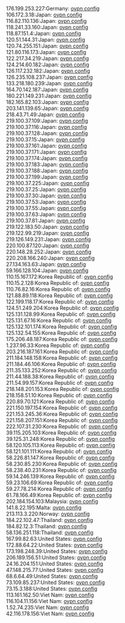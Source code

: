 176.199.253.227:Germany: [ovpn config](vpn/176_199_253_227.ovpn)  
106.172.3.18:Japan: [ovpn config](vpn/106_172_3_18.ovpn)  
116.82.110.136:Japan: [ovpn config](vpn/116_82_110_136.ovpn)  
118.241.33.160:Japan: [ovpn config](vpn/118_241_33_160.ovpn)  
118.87.151.4:Japan: [ovpn config](vpn/118_87_151_4.ovpn)  
120.51.144.31:Japan: [ovpn config](vpn/120_51_144_31.ovpn)  
120.74.255.151:Japan: [ovpn config](vpn/120_74_255_151.ovpn)  
121.80.116.173:Japan: [ovpn config](vpn/121_80_116_173.ovpn)  
122.217.34.219:Japan: [ovpn config](vpn/122_217_34_219.ovpn)  
124.214.60.182:Japan: [ovpn config](vpn/124_214_60_182.ovpn)  
126.117.232.182:Japan: [ovpn config](vpn/126_117_232_182.ovpn)  
126.235.108.237:Japan: [ovpn config](vpn/126_235_108_237.ovpn)  
133.218.180.239:Japan: [ovpn config](vpn/133_218_180_239.ovpn)  
164.70.142.187:Japan: [ovpn config](vpn/164_70_142_187.ovpn)  
180.221.149.231:Japan: [ovpn config](vpn/180_221_149_231.ovpn)  
182.165.82.103:Japan: [ovpn config](vpn/182_165_82_103.ovpn)  
203.141.139.65:Japan: [ovpn config](vpn/203_141_139_65.ovpn)  
218.43.71.49:Japan: [ovpn config](vpn/218_43_71_49.ovpn)  
219.100.37.109:Japan: [ovpn config](vpn/219_100_37_109.ovpn)  
219.100.37.116:Japan: [ovpn config](vpn/219_100_37_116.ovpn)  
219.100.37.128:Japan: [ovpn config](vpn/219_100_37_128.ovpn)  
219.100.37.15:Japan: [ovpn config](vpn/219_100_37_15.ovpn)  
219.100.37.161:Japan: [ovpn config](vpn/219_100_37_161.ovpn)  
219.100.37.171:Japan: [ovpn config](vpn/219_100_37_171.ovpn)  
219.100.37.174:Japan: [ovpn config](vpn/219_100_37_174.ovpn)  
219.100.37.183:Japan: [ovpn config](vpn/219_100_37_183.ovpn)  
219.100.37.188:Japan: [ovpn config](vpn/219_100_37_188.ovpn)  
219.100.37.199:Japan: [ovpn config](vpn/219_100_37_199.ovpn)  
219.100.37.225:Japan: [ovpn config](vpn/219_100_37_225.ovpn)  
219.100.37.25:Japan: [ovpn config](vpn/219_100_37_25.ovpn)  
219.100.37.30:Japan: [ovpn config](vpn/219_100_37_30.ovpn)  
219.100.37.53:Japan: [ovpn config](vpn/219_100_37_53.ovpn)  
219.100.37.55:Japan: [ovpn config](vpn/219_100_37_55.ovpn)  
219.100.37.63:Japan: [ovpn config](vpn/219_100_37_63.ovpn)  
219.100.37.81:Japan: [ovpn config](vpn/219_100_37_81.ovpn)  
219.122.183.50:Japan: [ovpn config](vpn/219_122_183_50.ovpn)  
219.122.99.219:Japan: [ovpn config](vpn/219_122_99_219.ovpn)  
219.126.149.231:Japan: [ovpn config](vpn/219_126_149_231.ovpn)  
220.100.87.120:Japan: [ovpn config](vpn/220_100_87_120.ovpn)  
220.148.28.252:Japan: [ovpn config](vpn/220_148_28_252.ovpn)  
220.208.166.240:Japan: [ovpn config](vpn/220_208_166_240.ovpn)  
27.134.163.63:Japan: [ovpn config](vpn/27_134_163_63.ovpn)  
59.166.128.104:Japan: [ovpn config](vpn/59_166_128_104.ovpn)  
110.15.167.172:Korea Republic of: [ovpn config](vpn/110_15_167_172.ovpn)  
110.15.2.128:Korea Republic of: [ovpn config](vpn/110_15_2_128.ovpn)  
110.76.82.16:Korea Republic of: [ovpn config](vpn/110_76_82_16.ovpn)  
121.88.89.118:Korea Republic of: [ovpn config](vpn/121_88_89_118.ovpn)  
122.199.118.17:Korea Republic of: [ovpn config](vpn/122_199_118_17.ovpn)  
124.51.249.204:Korea Republic of: [ovpn config](vpn/124_51_249_204.ovpn)  
125.131.128.99:Korea Republic of: [ovpn config](vpn/125_131_128_99.ovpn)  
125.131.67.16:Korea Republic of: [ovpn config](vpn/125_131_67_16.ovpn)  
125.132.101.174:Korea Republic of: [ovpn config](vpn/125_132_101_174.ovpn)  
125.132.54.155:Korea Republic of: [ovpn config](vpn/125_132_54_155.ovpn)  
175.206.48.187:Korea Republic of: [ovpn config](vpn/175_206_48_187.ovpn)  
1.237.96.33:Korea Republic of: [ovpn config](vpn/1_237_96_33.ovpn)  
203.216.187.161:Korea Republic of: [ovpn config](vpn/203_216_187_161.ovpn)  
211.184.148.158:Korea Republic of: [ovpn config](vpn/211_184_148_158.ovpn)  
211.184.46.106:Korea Republic of: [ovpn config](vpn/211_184_46_106.ovpn)  
211.35.133.252:Korea Republic of: [ovpn config](vpn/211_35_133_252.ovpn)  
211.44.188.38:Korea Republic of: [ovpn config](vpn/211_44_188_38.ovpn)  
211.54.99.157:Korea Republic of: [ovpn config](vpn/211_54_99_157.ovpn)  
218.148.201.153:Korea Republic of: [ovpn config](vpn/218_148_201_153.ovpn)  
218.158.51.10:Korea Republic of: [ovpn config](vpn/218_158_51_10.ovpn)  
220.89.70.121:Korea Republic of: [ovpn config](vpn/220_89_70_121.ovpn)  
221.150.197.154:Korea Republic of: [ovpn config](vpn/221_150_197_154.ovpn)  
221.153.245.36:Korea Republic of: [ovpn config](vpn/221_153_245_36.ovpn)  
221.158.207.151:Korea Republic of: [ovpn config](vpn/221_158_207_151.ovpn)  
222.107.31.230:Korea Republic of: [ovpn config](vpn/222_107_31_230.ovpn)  
39.115.205.103:Korea Republic of: [ovpn config](vpn/39_115_205_103.ovpn)  
39.125.31.248:Korea Republic of: [ovpn config](vpn/39_125_31_248.ovpn)  
58.120.105.113:Korea Republic of: [ovpn config](vpn/58_120_105_113.ovpn)  
58.121.101.111:Korea Republic of: [ovpn config](vpn/58_121_101_111.ovpn)  
58.226.81.147:Korea Republic of: [ovpn config](vpn/58_226_81_147.ovpn)  
58.230.85.230:Korea Republic of: [ovpn config](vpn/58_230_85_230.ovpn)  
58.238.40.231:Korea Republic of: [ovpn config](vpn/58_238_40_231.ovpn)  
59.14.246.139:Korea Republic of: [ovpn config](vpn/59_14_246_139.ovpn)  
59.23.106.69:Korea Republic of: [ovpn config](vpn/59_23_106_69.ovpn)  
59.27.78.214:Korea Republic of: [ovpn config](vpn/59_27_78_214.ovpn)  
61.78.166.49:Korea Republic of: [ovpn config](vpn/61_78_166_49.ovpn)  
202.184.154.103:Malaysia: [ovpn config](vpn/202_184_154_103.ovpn)  
141.8.22.195:Malta: [ovpn config](vpn/141_8_22_195.ovpn)  
213.113.3.220:Norway: [ovpn config](vpn/213_113_3_220.ovpn)  
184.22.102.47:Thailand: [ovpn config](vpn/184_22_102_47.ovpn)  
184.82.12.3:Thailand: [ovpn config](vpn/184_82_12_3.ovpn)  
58.136.251.118:Thailand: [ovpn config](vpn/58_136_251_118.ovpn)  
167.99.82.63:United States: [ovpn config](vpn/167_99_82_63.ovpn)  
172.88.64.22:United States: [ovpn config](vpn/172_88_64_22.ovpn)  
173.198.248.39:United States: [ovpn config](vpn/173_198_248_39.ovpn)  
206.189.156.51:United States: [ovpn config](vpn/206_189_156_51.ovpn)  
24.16.204.151:United States: [ovpn config](vpn/24_16_204_151.ovpn)  
47.148.215.77:United States: [ovpn config](vpn/47_148_215_77.ovpn)  
68.6.64.49:United States: [ovpn config](vpn/68_6_64_49.ovpn)  
73.109.85.237:United States: [ovpn config](vpn/73_109_85_237.ovpn)  
73.15.3.188:United States: [ovpn config](vpn/73_15_3_188.ovpn)  
113.161.162.50:Viet Nam: [ovpn config](vpn/113_161_162_50.ovpn)  
116.104.11.156:Viet Nam: [ovpn config](vpn/116_104_11_156.ovpn)  
1.52.74.235:Viet Nam: [ovpn config](vpn/1_52_74_235.ovpn)  
42.116.178.156:Viet Nam: [ovpn config](vpn/42_116_178_156.ovpn)  
